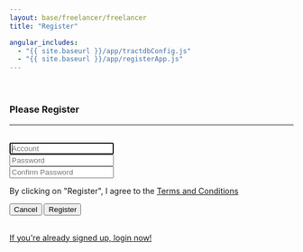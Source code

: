 ```yaml
---
layout: base/freelancer/freelancer
title: "Register"

angular_includes:
  - "{{ site.baseurl }}/app/tractdbConfig.js"
  - "{{ site.baseurl }}/app/registerApp.js"
---
```


<header>
    <div class="container">
        <div class="row">
            <div class="col-lg-12">
            </div>
        </div>
    </div>
</header>

<div class="container base-content" ng-app="registerApp" ng-controller="registerController">
    <div class="row">
        <div class="col-lg-12">
            <form ng-submit="submitRegisterForm()" id="registerForm" name="registerForm" class="form-signin">
                <h3 class="form-signin-heading">Please Register</h3>
                <hr class="colorgraph"><br>
                <input class="form-control" name="account" placeholder="Account" autofocus="" required="" maxlength="20" ng-model="viewModel.account" /><br/>
                <input type="password" class="form-control" name="password" placeholder="Password" required="" maxlength="24" ng-model="viewModel.password" /><br/>
                <input type="password" class="form-control" name="confirmPassword" placeholder="Confirm Password" required="" maxlength="24" ng-model="viewModel.confirmPassword" /><br/>
                <p class = "tac">By clicking on "Register", I agree to the <a href = "/tac">Terms and Conditions</a></p>
                <button class="btn btn-small" name="Cancel" value="Cancel">Cancel</button>
                <button class="btn btn-small btn-primary" name="Register" value="Register" type="submit">Register</button><br/><br/>
                <p><a href = "/login">If you're already signed up, login now!</a></p>
            </form>
        </div>
    </div>
</div>

<!--
  <style>
    .wrapper {
      margin-top: 20px;
      margin-bottom: 20px;
    }
    form {
      width: 320px;
      margin: 0 auto;
    }
    .btn-small {
      width:80px !important;
      display: inline !important;
    }
    .tac {
      font-size: 10px;
    }
  </style>
-->
